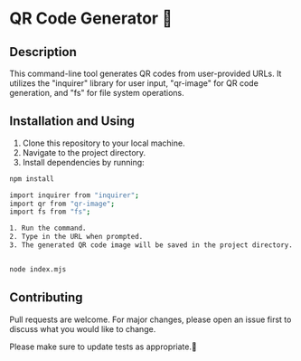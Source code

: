 # QR Code Generator 📲

## Description

This command-line tool generates QR codes from user-provided URLs. It utilizes the "inquirer" library for user input, "qr-image" for QR code generation, and "fs" for file system operations.

## Installation and Using

1. Clone this repository to your local machine.
2. Navigate to the project directory.
3. Install dependencies by running:

```bash
npm install

import inquirer from "inquirer";
import qr from "qr-image";
import fs from "fs";

1. Run the command.
2. Type in the URL when prompted.
3. The generated QR code image will be saved in the project directory.

```

```bash

node index.mjs

```

## Contributing

Pull requests are welcome. For major changes, please open an issue first to discuss what you would like to change.

Please make sure to update tests as appropriate.🚀
